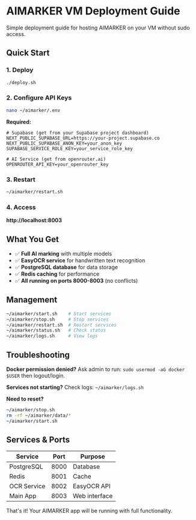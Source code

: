 # AIMARKER VM Deployment Guide

Simple deployment guide for hosting AIMARKER on your VM without sudo access.

## Quick Start

### 1. Deploy
```bash
./deploy.sh
```

### 2. Configure API Keys
```bash
nano ~/aimarker/.env
```

**Required:**
```env
# Supabase (get from your Supabase project dashboard)
NEXT_PUBLIC_SUPABASE_URL=https://your-project.supabase.co
NEXT_PUBLIC_SUPABASE_ANON_KEY=your_anon_key
SUPABASE_SERVICE_ROLE_KEY=your_service_role_key

# AI Service (get from openrouter.ai)
OPENROUTER_API_KEY=your_openrouter_key
```

### 3. Restart
```bash
~/aimarker/restart.sh
```

### 4. Access
**http://localhost:8003**

## What You Get

- ✅ **Full AI marking** with multiple models
- ✅ **EasyOCR service** for handwritten text recognition
- ✅ **PostgreSQL database** for data storage
- ✅ **Redis caching** for performance
- ✅ **All running on ports 8000-8003** (no conflicts)

## Management

```bash
~/aimarker/start.sh    # Start services
~/aimarker/stop.sh     # Stop services  
~/aimarker/restart.sh  # Restart services
~/aimarker/status.sh   # Check status
~/aimarker/logs.sh     # View logs
```

## Troubleshooting

**Docker permission denied?**
Ask admin to run: `sudo usermod -aG docker $USER` then logout/login.

**Services not starting?**
Check logs: `~/aimarker/logs.sh`

**Need to reset?**
```bash
~/aimarker/stop.sh
rm -rf ~/aimarker/data/*
~/aimarker/start.sh
```

## Services & Ports

| Service | Port | Purpose |
|---------|------|---------|
| PostgreSQL | 8000 | Database |
| Redis | 8001 | Cache |
| OCR Service | 8002 | EasyOCR API |
| Main App | 8003 | Web interface |

That's it! Your AIMARKER app will be running with full functionality.